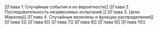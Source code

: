 [[Глава 1. Случайные события и их вероятности]]
[[Глава 2. Последовательность независимых испытаний.]]
[[Глава 3. Цепи Маркова]]
[[Глава 4. Случайные величины и функции распределения]]
[[Глава 5]]
[[Глава 6]]
[[Глава 7]]
[[Глава 8]]
[[Глава 9]]
[[Глава 10]]
